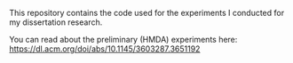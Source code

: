 This repository contains the code used for the experiments I conducted for my dissertation research.

You can read about the preliminary (HMDA) experiments here: https://dl.acm.org/doi/abs/10.1145/3603287.3651192
